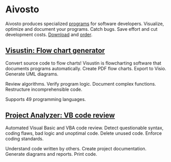 # Aivosto

Aivosto produces specialized [programs](https://www.aivosto.com/products.html) for software developers. Visualize, optimize and document your programs. Catch bugs. Save effort and cut development costs. [Download](https://www.aivosto.com/getshareware.html) and [order](https://www.aivosto.com/order.html).



## [Visustin: Flow chart generator](https://www.aivosto.com/visustin.html)

Convert source code to flow charts! Visustin is flowcharting software that documents programs automatically. Create PDF flow charts. Export to Visio. Generate UML diagrams.

Review algorithms. Verify program logic. Document complex functions. Restructure incomprehensible code.

Supports 49 programming languages.



## [Project Analyzer: VB code review](https://www.aivosto.com/project/project.html)

Automated Visual Basic and VBA code review. Detect questionable syntax, coding flaws, bad logic and unoptimal code. Delete unused code. Enforce coding standards.

Understand code written by others. Create project documentation. Generate diagrams and reports. Print code.

